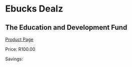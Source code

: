 
# Ebucks Dealz
## The Education and Development Fund
[Product Page](https://www.ebucks.com/web/shop/productSelected.do?prodId=1148493067&catId=365579701)

Price: R100.00

Savings: 


	